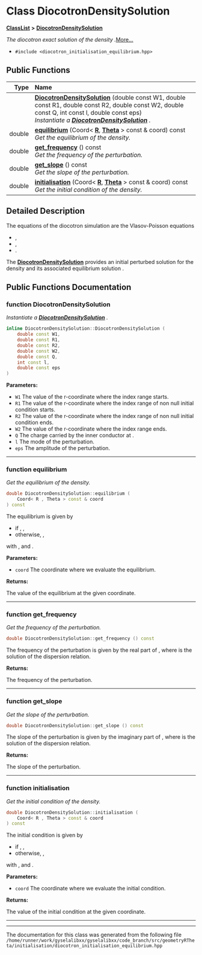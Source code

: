 

# Class DiocotronDensitySolution



[**ClassList**](annotated.md) **>** [**DiocotronDensitySolution**](classDiocotronDensitySolution.md)



_The diocotron exact solution of the density_  _._[More...](#detailed-description)

* `#include <diocotron_initialisation_equilibrium.hpp>`





































## Public Functions

| Type | Name |
| ---: | :--- |
|   | [**DiocotronDensitySolution**](#function-diocotrondensitysolution) (double const W1, double const R1, double const R2, double const W2, double const Q, int const l, double const eps) <br>_Instantiate a_ [_**DiocotronDensitySolution**_](classDiocotronDensitySolution.md) _._ |
|  double | [**equilibrium**](#function-equilibrium) (Coord&lt; [**R**](structR.md), [**Theta**](structTheta.md) &gt; const & coord) const<br>_Get the equilibrium of the density._  |
|  double | [**get\_frequency**](#function-get_frequency) () const<br>_Get the frequency of the perturbation._  |
|  double | [**get\_slope**](#function-get_slope) () const<br>_Get the slope of the perturbation._  |
|  double | [**initialisation**](#function-initialisation) (Coord&lt; [**R**](structR.md), [**Theta**](structTheta.md) &gt; const & coord) const<br>_Get the initial condition of the density._  |




























## Detailed Description


The equations of the diocotron simulation are the Vlasov-Poisson equations



* ,
* ,
* .




The [**DiocotronDensitySolution**](classDiocotronDensitySolution.md) provides an initial perturbed solution  for the density  and its associated equilibrium solution . 


    
## Public Functions Documentation




### function DiocotronDensitySolution 

_Instantiate a_ [_**DiocotronDensitySolution**_](classDiocotronDensitySolution.md) _._
```C++
inline DiocotronDensitySolution::DiocotronDensitySolution (
    double const W1,
    double const R1,
    double const R2,
    double const W2,
    double const Q,
    int const l,
    double const eps
) 
```





**Parameters:**


* `W1` The value of the r-coordinate where the index range starts. 
* `R1` The value of the r-coordinate where the index range of non null initial condition starts. 
* `R2` The value of the r-coordinate where the index range of non null initial condition ends. 
* `W2` The value of the r-coordinate where the index range ends. 
* `Q` The charge carried by the inner conductor at . 
* `l` The mode of the perturbation. 
* `eps` The amplitude of the perturbation. 




        

<hr>



### function equilibrium 

_Get the equilibrium of the density._ 
```C++
double DiocotronDensitySolution::equilibrium (
    Coord< R , Theta > const & coord
) const
```



The equilibrium is given by



* if , ,
* otherwise, ,




with ,  and .




**Parameters:**


* `coord` The coordinate where we evaluate the equilibrium.



**Returns:**

The value of the equilibrium at the given coordinate. 





        

<hr>



### function get\_frequency 

_Get the frequency of the perturbation._ 
```C++
double DiocotronDensitySolution::get_frequency () const
```



The frequency of the perturbation is given by the real part of , where  is the solution of the dispersion relation.




**Returns:**

The frequency of the perturbation. 





        

<hr>



### function get\_slope 

_Get the slope of the perturbation._ 
```C++
double DiocotronDensitySolution::get_slope () const
```



The slope of the perturbation is given by the imaginary part of , where  is the solution of the dispersion relation.




**Returns:**

The slope of the perturbation. 





        

<hr>



### function initialisation 

_Get the initial condition of the density._ 
```C++
double DiocotronDensitySolution::initialisation (
    Coord< R , Theta > const & coord
) const
```



The initial condition is given by



* if , ,
* otherwise, ,




with ,  and .




**Parameters:**


* `coord` The coordinate where we evaluate the initial condition.



**Returns:**

The value of the initial condition at the given coordinate. 





        

<hr>

------------------------------
The documentation for this class was generated from the following file `/home/runner/work/gyselalibxx/gyselalibxx/code_branch/src/geometryRTheta/initialisation/diocotron_initialisation_equilibrium.hpp`

